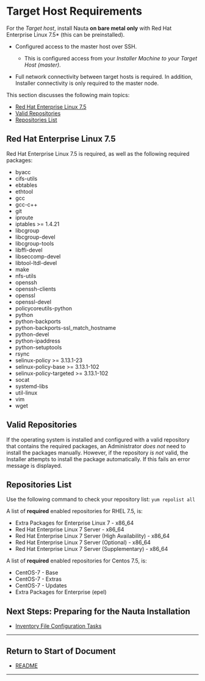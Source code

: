 

# Target Host Requirements

For the _Target host_, install Nauta **on bare metal only** with Red Hat Enterprise Linux 7.5* (this can be preinstalled).

- Configured access to the master host over SSH.
  - This is configured access from your _Installer Machine to your Target Host (master)_.
  
- Full network connectivity between target hosts is required. In addition, Installer connectivity is only required to the master node.

This section discusses the following main topics: 

- [Red Hat Enterprise Linux 7.5](#red-hat-enterprise-linux)  
- [Valid Repositories](#valid-repositories)  
- [Repositories List](#repositories-list)

## Red Hat Enterprise Linux 7.5

Red Hat Enterprise Linux 7.5 is required, as well as the following required packages:

  - byacc
  - cifs-utils
  - ebtables
  - ethtool
  - gcc
  - gcc-c++
  - git
  - iproute
  - iptables >= 1.4.21
  - libcgroup
  - libcgroup-devel
  - libcgroup-tools
  - libffi-devel
  - libseccomp-devel
  - libtool-ltdl-devel
  - make
  - nfs-utils
  - openssh
  - openssh-clients
  - openssl
  - openssl-devel
  - policycoreutils-python
  - python
  - python-backports
  - python-backports-ssl_match_hostname
  - python-devel
  - python-ipaddress
  - python-setuptools
  - rsync
  - selinux-policy >= 3.13.1-23
  - selinux-policy-base >= 3.13.1-102
  - selinux-policy-targeted >= 3.13.1-102
  - socat
  - systemd-libs
  - util-linux
  - vim
  - wget

## Valid Repositories

If the operating system is installed and configured with a valid repository that contains the required packages, an Administrator _does not_ need to install the packages manually. However, if the repository _is not_ valid, the Installer  attempts to install the package automatically. If this fails an error message is displayed.

## Repositories List

Use the following command to check your repository list: `yum repolist all`

A list of **required** enabled repositories for RHEL 7.5, is:

- Extra Packages for Enterprise Linux 7 - x86_64
- Red Hat Enterprise Linux 7 Server - x86_64
- Red Hat Enterprise Linux 7 Server (High Availability) - x86_64
- Red Hat Enterprise Linux 7 Server (Optional) - x86_64
- Red Hat Enterprise Linux 7 Server (Supplementary) - x86_64

A list of **required** enabled repositories for Centos 7.5, is:

- CentOS-7 - Base
- CentOS-7 - Extras
- CentOS-7 - Updates
- Extra Packages for Enterprise (epel) 

## Next Steps: Preparing for the Nauta Installation

* [Inventory File Configuration Tasks](../Inventory_Tasks/IT.md)

----------------------

## Return to Start of Document

* [README](../README.md)

----------------------

